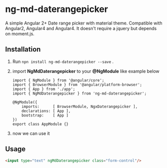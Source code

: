# ng-md-daterangepicker

A simple Angular 2+ Date range picker with material theme. Compatible with Angular2, Angular4 and Angular4. It doesn't require a jquery but depends on moment.js.

## Installation

1) Run `npn install ng-md-daterangepicker --save` . 
2) import **NgMdDaterangepicker** to your **@NgModule** like example below
    ````
    import { NgModule } from '@angular/core';
    import { BrowserModule } from '@angular/platform-browser';
    import { App } from './app';
    import { NgMdDaterangepicker } from 'ng-md-daterangepicker';

    @NgModule({
        imports:      [ BrowserModule, NgxDaterangepicker ],
        declarations: [ App ],
        bootstrap:    [ App ]
    })
    export class AppModule {}
    ````

3) now we can use it


## Usage
```html
<input type="text" ngMdDaterangepicker class="form-control"/>
```

